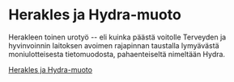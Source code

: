 # Herakles ja Hydra-muoto
Herakleen toinen urotyö -- eli kuinka päästä voitolle Terveyden ja hyvinvoinnin laitoksen avoimen rajapinnan taustalla lymyävästä moniulotteisesta tietomuodosta, pahaenteiseltä nimeltään Hydra.

[Herakles ja Hydra-muoto](https://mantypet.github.io/herakles-ja-hydra-muoto/)